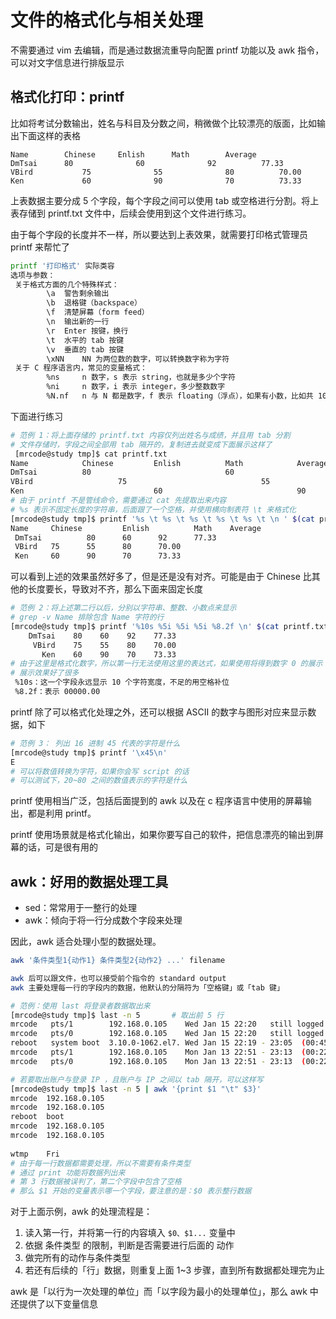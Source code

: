 #  文件的格式化与相关处理

不需要通过 vim 去编辑，而是通过数据流重导向配置 printf 功能以及 awk 指令，可以对文字信息进行排版显示

## 格式化打印：printf

比如将考试分数输出，姓名与科目及分数之间，稍微做个比较漂亮的版面，比如输出下面这样的表格

```
Name		Chinese		Enlish		Math		Average
DmTsai		80				60				92			77.33
VBird			75				55				80			70.00
Ken				60				90				70			73.33
```

上表数据主要分成 5 个字段，每个字段之间可以使用 tab 或空格进行分割。将上表存储到 printf.txt 文件中，后续会使用到这个文件进行练习。

由于每个字段的长度并不一样，所以要达到上表效果，就需要打印格式管理员 printf 来帮忙了

```bash
printf '打印格式' 实际类容
选项与参数：
 关于格式方面的几个特殊样式：
 		\a	警告剩余输出
 		\b	退格键（backspace）
 		\f	清楚屏幕（form feed）
 		\n 	输出新的一行
 		\r	Enter 按键，换行
 		\t	水平的 tab 按键
 		\v	垂直的 tab 按键
 		\xNN	NN 为两位数的数字，可以转换数字称为字符
 关于 C 程序语言内，常见的变量格式：
 		%ns		n 数字，s 表示 string，也就是多少个字符
 		%ni		n 数字，i 表示 integer，多少整数数字
 		%N.nf 	n 与 N 都是数字，f 表示 floating（浮点），如果有小数，比如共 10 个位数，小数点 2 位数，则写成 %10.2f
```

下面进行练习

```bash
# 范例 1：将上面存储的 printf.txt 内容仅列出姓名与成绩，并且用 tab 分割
# 文件存储时，字段之间全部用 tab 隔开的，复制进去就变成下面展示这样了
 [mrcode@study tmp]$ cat printf.txt 
Name            Chinese         Enlish          Math            Average
DmTsai          80                              60                              92                      77.33
VBird                   75                              55                              80                      70.00
Ken                             60                              90                              70                      73.33
# 由于 printf 不是管线命令，需要通过 cat 先提取出来内容
# %s 表示不固定长度的字符串，后面跟了一个空格，并使用横向制表符 \t 来格式化
[mrcode@study tmp]$ printf '%s \t %s \t %s \t %s \t %s \t \n ' $(cat printf.txt)
Name     Chinese         Enlish          Math    Average         
 DmTsai          80      60      92      77.33   
 VBird   75      55      80      70.00   
 Ken     60      90      70      73.33 
```

可以看到上述的效果虽然好多了，但是还是没有对齐。可能是由于 Chinese 比其他的长度要长，导致对不齐，那么下面来固定长度

```bash
# 范例 2：将上述第二行以后，分别以字符串、整数、小数点来显示
# grep -v Name 排除包含 Name 字符的行
[mrcode@study tmp]$ printf '%10s %5i %5i %5i %8.2f \n' $(cat printf.txt | grep -v Name)
    DmTsai    80    60    92    77.33 
     VBird    75    55    80    70.00 
       Ken    60    90    70    73.33 
# 由于这里是格式化数字，所以第一行无法使用这里的表达式，如果使用将得到数字 0 的展示
# 展示效果好了很多
 %10s：这一个字段永远显示 10 个字符宽度，不足的用空格补位
 %8.2f：表示 00000.00
```

printf 除了可以格式化处理之外，还可以根据 ASCII 的数字与图形对应来显示数据，如下

```bash
# 范例 3： 列出 16 进制 45 代表的字符是什么
[mrcode@study tmp]$ printf '\x45\n'
E
# 可以将数值转换为字符，如果你会写 script 的话
# 可以测试下，20~80 之间的数值表示的字符是什么
```

printf 使用相当广泛，包括后面提到的 awk 以及在 c 程序语言中使用的屏幕输出，都是利用 printf。

printf 使用场景就是格式化输出，如果你要写自己的软件，把信息漂亮的输出到屏幕的话，可是很有用的

## awk：好用的数据处理工具

- sed：常常用于一整行的处理
- awk：倾向于将一行分成数个字段来处理

因此，awk 适合处理小型的数据处理。

```bash
awk '条件类型1{动作1} 条件类型2{动作2} ...' filename

awk 后可以跟文件，也可以接受前个指令的 standard output
awk 主要处理每一行的字段内的数据，他默认的分隔符为「空格键」或「tab 键」
```

```bash
# 范例：使用 last 将登录者数据取出来
[mrcode@study tmp]$ last -n 5		# 取出前 5 行
mrcode   pts/1        192.168.0.105    Wed Jan 15 22:20   still logged in   
mrcode   pts/0        192.168.0.105    Wed Jan 15 22:20   still logged in   
reboot   system boot  3.10.0-1062.el7. Wed Jan 15 22:19 - 23:05  (00:45)    
mrcode   pts/1        192.168.0.105    Mon Jan 13 22:51 - 23:13  (00:22)    
mrcode   pts/0        192.168.0.105    Mon Jan 13 22:51 - 23:13  (00:22) 

# 若要取出账户与登录 IP ，且账户与 IP 之间以 tab 隔开，可以这样写
[mrcode@study tmp]$ last -n 5 | awk '{print $1 "\t" $3}'
mrcode  192.168.0.105
mrcode  192.168.0.105
reboot  boot
mrcode  192.168.0.105
mrcode  192.168.0.105
        
wtmp    Fri
# 由于每一行数据都需要处理，所以不需要有条件类型
# 通过 print 功能将数据列出来
# 第 3 行数据被误判了，第二个字段中包含了空格
# 那么 $1 开始的变量表示哪一个字段，要注意的是：$0 表示整行数据
```

对于上面示例，awk 的处理流程是：

1. 读入第一行，并将第一行的内容填入 `$0、$1...` 变量中
2. 依据 条件类型 的限制，判断是否需要进行后面的 动作
3. 做完所有的动作与条件类型
4. 若还有后续的「行」数据，则重复上面 1~3 步骤，直到所有数据都处理完为止

awk 是「以行为一次处理的单位」而「以字段为最小的处理单位」，那么 awk 中还提供了以下变量信息

